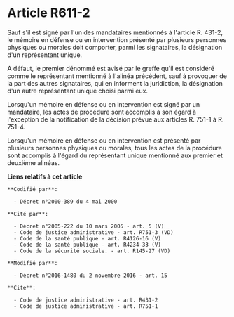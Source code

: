 # Article R611-2

Sauf s'il est signé par l'un des mandataires mentionnés à l'article R. 431-2, le mémoire en défense ou en intervention
présenté par plusieurs personnes physiques ou morales doit comporter, parmi les signataires, la désignation d'un représentant
unique. 

A défaut, le premier dénommé est avisé par le greffe qu'il est considéré comme le représentant mentionné à l'alinéa
précédent, sauf à provoquer de la part des autres signataires, qui en informent la juridiction, la désignation d'un autre
représentant unique choisi parmi eux. 

Lorsqu'un mémoire en défense ou en intervention est signé par un mandataire, les actes de procédure sont accomplis à son
égard à l'exception de la notification de la décision prévue aux articles R. 751-1 à R. 751-4. 

Lorsqu'un mémoire en défense ou en intervention est présenté par plusieurs personnes physiques ou morales, tous les actes de
la procédure sont accomplis à l'égard du représentant unique mentionné aux premier et deuxième alinéas.

**Liens relatifs à cet article**

	**Codifié par**:

	  - Décret n°2000-389 du 4 mai 2000

	**Cité par**:

	  - Décret n°2005-222 du 10 mars 2005 - art. 5 (V)
	  - Code de justice administrative - art. R751-3 (VD)
	  - Code de la santé publique - art. R4126-16 (V)
	  - Code de la santé publique - art. R4234-33 (V)
	  - Code de la sécurité sociale. - art. R145-27 (VD)

	**Modifié par**:

	  - Décret n°2016-1480 du 2 novembre 2016 - art. 15

	**Cite**:

	  - Code de justice administrative - art. R431-2
	  - Code de justice administrative - art. R751-1
